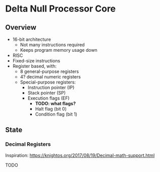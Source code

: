 # Delta Null Processor Core

## Overview

- 16-bit architecture
    - Not many instructions required
    - Keeps program memory usage down
- RISC
- Fixed-size instructions
- Register based, with:
    - 8 general-purpose registers
    - 4? decimal numeric registers
    - Special-purpose registers:
        - Instruction pointer (IP)
        - Stack pointer (SP)
        - Execution flags (EF)
            - **TODO: what flags?**
            - Halt flag (bit 0)
            - Condition flag (bit 1)

## State

### Decimal Registers

Inspiration: https://knightos.org/2017/08/19/Decimal-math-support.html

TODO
